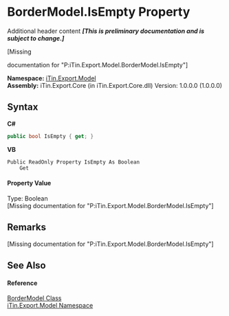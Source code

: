 # BorderModel.IsEmpty Property 
Additional header content _**\[This is preliminary documentation and is subject to change.\]**_

\[Missing <summary> documentation for "P:iTin.Export.Model.BorderModel.IsEmpty"\]

**Namespace:**&nbsp;<a href="ef57ffcc-e95e-b212-5a46-9aa6f5a3511f">iTin.Export.Model</a><br />**Assembly:**&nbsp;iTin.Export.Core (in iTin.Export.Core.dll) Version: 1.0.0.0 (1.0.0.0)

## Syntax

**C#**<br />
``` C#
public bool IsEmpty { get; }
```

**VB**<br />
``` VB
Public ReadOnly Property IsEmpty As Boolean
	Get
```


#### Property Value
Type: Boolean<br />\[Missing <value> documentation for "P:iTin.Export.Model.BorderModel.IsEmpty"\]

## Remarks
\[Missing <remarks> documentation for "P:iTin.Export.Model.BorderModel.IsEmpty"\]

## See Also


#### Reference
<a href="04b726f1-3702-1320-afb3-9b21f7a89f67">BorderModel Class</a><br /><a href="ef57ffcc-e95e-b212-5a46-9aa6f5a3511f">iTin.Export.Model Namespace</a><br />
